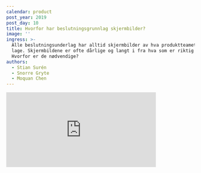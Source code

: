 ```yaml
---
calendar: product
post_year: 2019
post_day: 10
title: Hvorfor har beslutningsgrunnlag skjermbilder?
image: ''
ingress: >-
  Alle beslutningsunderlag har alltid skjermbilder av hva produktteamet  skal
  lage. Skjermbildene er ofte dårlige og langt i fra hva som er riktig å lage.
  Hvorfor er de nødvendige?
authors:
  - Stian Surén
  - Snorre Gryte
  - Moquan Chen
---
```



<iframe src="https://anchor.fm/kaffeprathosbekk/embed" height="200px" width="400px" frameborder="0" scrolling="no"></iframe>
